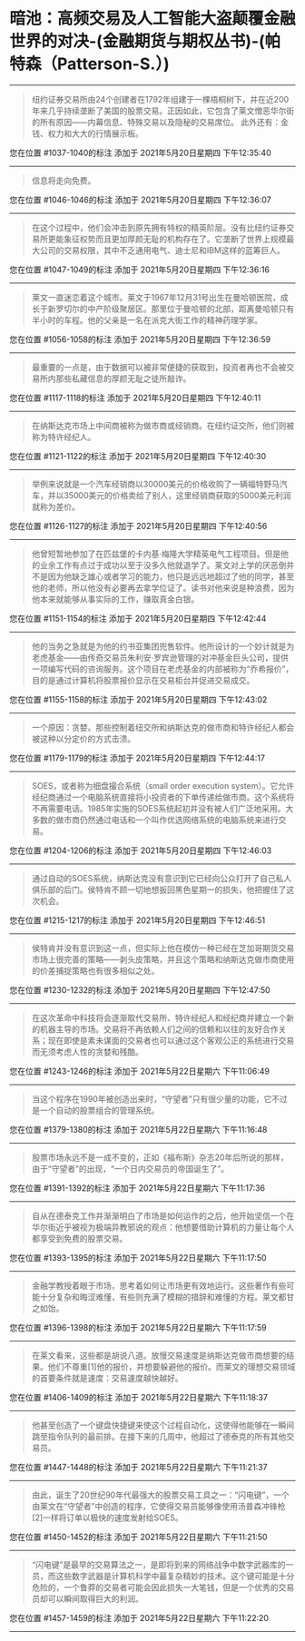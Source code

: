 # 暗池：高频交易及人工智能大盗颠覆金融世界的对决-(金融期货与期权丛书)-(帕特森（Patterson-S.）)

---

> 纽约证券交易所由24个创建者在1792年组建于一棵梧桐树下，并在近200年来几乎持续垄断了美国的股票交易。正因如此，它包含了莱文憎恶华尔街的所有原因——内幕信息、特殊交易以及隐秘的交易席位。 此外还有：金钱、权力和大大的行情展示板。

您在位置 #1037-1040的标注 添加于 2021年5月20日星期四 下午12:35:40

---

> 信息将走向免费。

您在位置 #1046-1046的标注 添加于 2021年5月20日星期四 下午12:36:07

---

> 在这个过程中，他们会冲击到原先拥有特权的精英阶层。没有比纽约证券交易所更能象征权势而且更加厚颜无耻的机构存在了。它垄断了世界上规模最大公司的交易权限，其中不乏通用电气、迪士尼和IBM这样的蓝筹巨人。

您在位置 #1047-1049的标注 添加于 2021年5月20日星期四 下午12:36:16

---

> 莱文一直迷恋着这个城市。莱文于1967年12月31号出生在曼哈顿医院，成长于新罗切尔的中产阶级聚居区。那里位于曼哈顿的北部，距离曼哈顿只有半小时的车程。他的父亲是一名在派克大街工作的精神药理学家。

您在位置 #1056-1058的标注 添加于 2021年5月20日星期四 下午12:36:59

---

> 最重要的一点是，由于数据可以被非常便捷的获取到，投资者再也不会被交易所内那些私藏信息的厚颜无耻之徒所敲诈。

您在位置 #1117-1118的标注 添加于 2021年5月20日星期四 下午12:40:11

---

> 在纳斯达克市场上中间商被称为做市商或经销商。在纽约证交所，他们则被称为特许经纪人。

您在位置 #1121-1122的标注 添加于 2021年5月20日星期四 下午12:40:30

---

> 举例来说就是一个汽车经销商以30000美元的价格收购了一辆福特野马汽车，并以35000美元的价格卖给了别人，这里经销商获取的5000美元利润就称为差价。

您在位置 #1126-1127的标注 添加于 2021年5月20日星期四 下午12:40:56

---

> 他曾短暂地参加了在匹兹堡的卡内基·梅隆大学精英电气工程项目。但是他的业余工作有点过于成功以至于没多久他就退学了。莱文对上学的厌恶倒并不是因为他缺乏雄心或者学习的能力，他只是远远地超过了他的同学，甚至他的老师，所以他没有必要再去拿学位证了。读书对他来说是种浪费，因为他本来就能够从事实际的工作，赚取真金白银。

您在位置 #1151-1154的标注 添加于 2021年5月20日星期四 下午12:42:44

---

> 他的当务之急就是为他的约书亚集团兜售软件。他所设计的一个妙计就是为老虎基金——由传奇交易员朱利安·罗宾逊管理的对冲基金巨头公司，提供一项编写代码的咨询服务。这个项目在老虎基金的内部被称为“乔希报价”，目的是通过计算机将股票报价显示在交易柜台并促进交易成交。

您在位置 #1155-1158的标注 添加于 2021年5月20日星期四 下午12:43:02

---

> 一个原因：贪婪。那些控制着纽交所和纳斯达克的做市商和特许经纪人都会被这种以分定价的方式击溃。

您在位置 #1179-1179的标注 添加于 2021年5月20日星期四 下午12:44:17

---

> SOES，或者称为细盘撮合系统（small order execution system）。它允许经纪商通过一个电脑系统直接将小投资者的下单传递给做市商。这个系统将不再需要电话。1985年实施的SOES系统起初并没有被人们广泛地采用。大多数的做市商仍然通过电话和一个叫作优选网络系统的电脑系统来进行交易。

您在位置 #1204-1206的标注 添加于 2021年5月20日星期四 下午12:46:03

---

> 通过自动的SOES系统，纳斯达克没有意识到它已经向公众打开了自己私人俱乐部的后门。侯特肯不顾一切地想扳回黑色星期一的损失，他把握住了这次机会。

您在位置 #1215-1217的标注 添加于 2021年5月20日星期四 下午12:46:51

---

> 侯特肯并没有意识到这一点，但实际上他在模仿一种已经在芝加哥期货交易市场上很完善的策略——剥头皮策略，并且这个策略和纳斯达克做市商使用的价差捕捉策略也有很多相似之处。

您在位置 #1230-1232的标注 添加于 2021年5月20日星期四 下午12:47:50

---

> 在这次革命中科技将会逐渐取代交易所、特许经纪人和经纪商并建立一个新的机器主导的市场。交易将不再依赖人们之间的信赖和以往的友好合作关系；现在即使是素未谋面的交易者也可以通过这个客观公正的系统进行交易而无须考虑人性的贪婪和残酷。

您在位置 #1243-1246的标注 添加于 2021年5月22日星期六 下午11:06:49

---

> 当这个程序在1990年被创造出来时，“守望者”只有很少量的功能，它不过是一个自动的股票组合的管理系统。

您在位置 #1379-1380的标注 添加于 2021年5月22日星期六 下午11:16:48

---

> 股票市场永远不是一成不变的，正如《福布斯》杂志20年后所说的那样，由于“守望者”的出现，“一个日内交易员的帝国诞生了”。

您在位置 #1391-1392的标注 添加于 2021年5月22日星期六 下午11:17:36

---

> 自从在德泰克工作并渐渐明白了市场是如何运作的之后，他开始坚信一个在华尔街近乎被视为极端异教邪说的观点：他想要借助计算机的力量让每个人都享受到免费的股票交易。

您在位置 #1393-1395的标注 添加于 2021年5月22日星期六 下午11:17:50

---

> 金融学教授着眼于市场，思考着如何让市场更有效地运行。这些著作有些可能十分复杂和晦涩难懂，有些则充满了模糊的措辞和难懂的方程。莱文都甘之如饴。

您在位置 #1396-1398的标注 添加于 2021年5月22日星期六 下午11:17:59

---

> 在莱文看来，这些都是胡说八道。放慢交易速度是纳斯达克做市商想要的结果。他们不尊重[1]他的报价，并想要躲避他的报价。而莱文的理想交易领域的首要条件就是速度：交易速度越快越好。

您在位置 #1406-1409的标注 添加于 2021年5月22日星期六 下午11:18:37

---

> 他甚至创造了一个键盘快捷键来使这个过程自动化，这使得他能够在一瞬间跳至指令队列的最前排。在接下来的几周中，他超过了德泰克的所有其他交易员。

您在位置 #1447-1448的标注 添加于 2021年5月22日星期六 下午11:21:37

---

> 由此，诞生了20世纪90年代最强大的股票交易工具之一：“闪电键”，一个由莱文在“守望者”中创造的程序，它使得交易员能够像使用汤普森冲锋枪[2]一样将订单以极快的速度发射给SOES。

您在位置 #1450-1452的标注 添加于 2021年5月22日星期六 下午11:21:50

---

> “闪电键”是最早的交易算法之一，是即将到来的网络战争中数字武器库的一员，而这些数字武器是计算机科学中最复杂精妙的技术。这个键可能是十分危险的，一个鲁莽的交易者可能会因此损失一大笔钱，但是一个优秀的交易员却可以瞬间取得巨大的利润。

您在位置 #1457-1459的标注 添加于 2021年5月22日星期六 下午11:22:20

---

